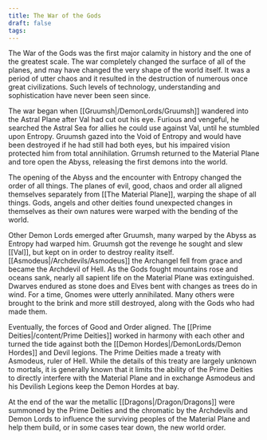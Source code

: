 ```yaml
---
title: The War of the Gods
draft: false
tags:
---
```

The War of the Gods was the first major calamity in history and the one of the greatest scale. The war completely changed the surface of all of the planes, and may have changed the very shape of the world itself. It was a period of utter chaos and it resulted in the destruction of numerous once great civilizations. Such levels of technology, understanding and sophistication have never been seen since. 

The war began when [[Gruumsh|/DemonLords/Gruumsh]] wandered into the Astral Plane after Val had cut out his eye. Furious and vengeful, he searched the Astral Sea for allies he could use against Val, until he stumbled upon Entropy. Gruumsh gazed into the Void of Entropy and would have been destroyed if he had still had both eyes, but his impaired vision protected him from total annihilation. Grrumsh returned to the Material Plane and tore open the Abyss, releasing the first demons into the world. 

The opening of the Abyss and the encounter with Entropy changed the order of all things. The planes of evil, good, chaos and order all aligned themselves separately from [[The Material Plane]], warping the shape of all things. Gods, angels and other deities found unexpected changes in themselves as their own natures were warped with the bending of the world. 

Other Demon Lords emerged after Gruumsh, many warped by the Abyss as Entropy had warped him. Gruumsh got the revenge he sought and slew [[Val]], but kept on in order to destroy reality itself. [[Asmodeus|/Archdevils/Asmodeus]] the Archangel fell from grace and became the Archdevil of Hell. As the Gods fought mountains rose and oceans sank, nearly all sapient life on the Material Plane was extinguished. Dwarves endured as stone does and Elves bent with changes as trees do in wind. For a time, Gnomes were utterly annihilated. Many others were brought to the brink and more still destroyed, along with the Gods who had made them. 

Eventually, the forces of Good and Order aligned. The [[Prime Deities|/content/Prime Deities]] worked in harmony with each other and turned the tide against both the [[Demon Hordes|/DemonLords/Demon Hordes]] and Devil legions. The Prime Deities made a treaty with Asmodeus, ruler of Hell. While the details of this treaty are largely unknown to mortals, it is generally known that it limits the ability of the Prime Deities to directly interfere with the Material Plane and in exchange Asmodeus and his Devilish Legions keep the Demon Hordes at bay. 

At the end of the war the metallic [[Dragons|/Dragon/Dragons]] were summoned by the Prime Deities and the chromatic by the Archdevils and Demon Lords to influence the surviving peoples of the Material Plane and help them build, or in some cases tear down, the new world order. 